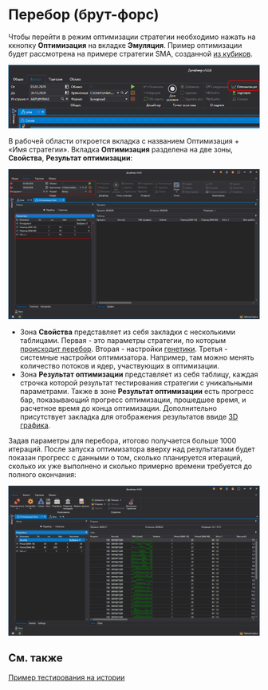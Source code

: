 # Перебор (брут-форс)

Чтобы перейти в режим оптимизации стратегии необходимо нажать на ккнопку **Оптимизация** на вкладке **Эмуляция**. Пример оптимизации будет рассмотрена на примере стратегии SMA, созданной [из кубиков](Designer_Algorithm_creation_of_elements.md).

![Designer Optimization 00](../images/Designer_Optimization_00.png)

В рабочей области откроется вкладка с названием Оптимизация + «Имя стратегии». Вкладка **Оптимизация** разделена на две зоны, **Свойства**, **Результат оптимизации**: 

![Designer Optimization 02](../images/Designer_Optimization_02.png)

- Зона **Свойства** представляет из себя закладки с несколькими таблицами. Первая - это параметры стратегии, по которым [происходит перебор](Designer_Optimization_Params.md). Вторая - настройки [генетики](Designer_Genetic.md). Третья - системные настройки оптимизатора. Например, там можно менять количество потоков и ядер, участвующих в оптимизации.
- Зона **Результат оптимизации** представляет из себя таблицу, каждая строчка которой результат тестирования стратегии с уникальными параметрами. Также в зоне **Результат оптимизации** есть прогресс бар, показывающий прогресс оптимизации, прошедшее время, и расчетное время до конца оптимизации. Дополнительно присутствует закладка для отображения результатов ввиде [3D графика](Designer_Optimization_3D_Chart.md).

Задав параметры для перебора, итогово получается больше 1000 итераций. После запуска оптимизатора вверху над результатами будет показан прогресс с данными о том, сколько планируется итераций, сколько их уже выполнено и сколько примерно времени требуется до полного окончания:

![Designer Optimization 03](../images/Designer_Optimization_03.png)

## См. также

[Пример тестирования на истории](Designer_Example_of_backtesting.md)
